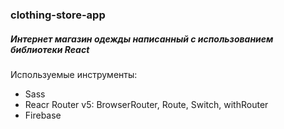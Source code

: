 ### clothing-store-app

##### Интернет магазин одежды написанный с использованием библиотеки React

Используемые инструменты:
* Sass
* Reacr Router v5: BrowserRouter, Route, Switch, withRouter
* Firebase